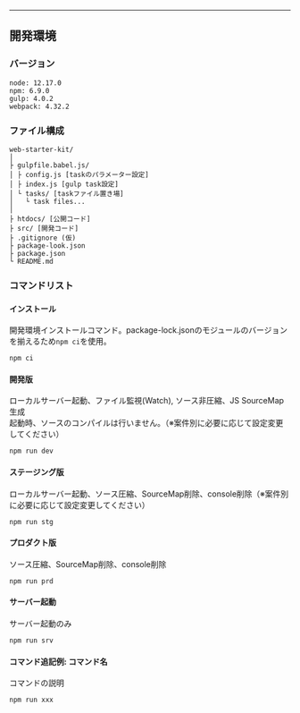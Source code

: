 

---


## 開発環境

### バージョン
```
node: 12.17.0
npm: 6.9.0
gulp: 4.0.2
webpack: 4.32.2
```

### ファイル構成
```
web-starter-kit/
│
├ gulpfile.babel.js/
│ ├ config.js [taskのパラメーター設定]
│ ├ index.js [gulp task設定]
│ └ tasks/ [taskファイル置き場]
│   └ task files...
│
├ htdocs/ [公開コード]
├ src/ [開発コード]
├ .gitignore (仮)
├ package-look.json
├ package.json
└ README.md
```

### コマンドリスト
#### インストール
開発環境インストールコマンド。package-lock.jsonのモジュールのバージョンを揃えるため`npm ci`を使用。
```
npm ci
```

#### 開発版
ローカルサーバー起動、ファイル監視(Watch), ソース非圧縮、JS SourceMap生成<br>
起動時、ソースのコンパイルは行いません。（※案件別に必要に応じて設定変更してください）
```
npm run dev
```

#### ステージング版
ローカルサーバー起動、ソース圧縮、SourceMap削除、console削除（※案件別に必要に応じて設定変更してください）
```
npm run stg
```

#### プロダクト版
ソース圧縮、SourceMap削除、console削除
```
npm run prd
```

#### サーバー起動
サーバー起動のみ
```
npm run srv
```

#### コマンド追記例: コマンド名
コマンドの説明
```
npm run xxx
```
